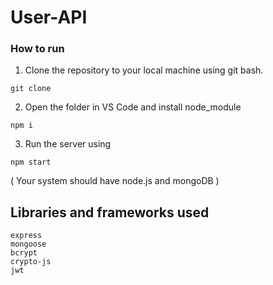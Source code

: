 # User-API

### How to run
1. Clone the repository to your local machine using git bash.
<pre><code>git clone 
</code></pre>

2. Open the folder in VS Code and install node_module
<pre><code>npm i
</code></pre>

3. Run the server using 
<pre><code>npm start
</code></pre>

( Your system should have node.js and mongoDB ) 

## Libraries and frameworks used
<pre><code>express
mongoose
bcrypt
crypto-js
jwt
</code></pre>
